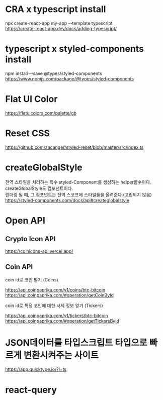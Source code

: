 # CRA x typescript install

npx create-react-app my-app --template typescript <br />
https://create-react-app.dev/docs/adding-typescript/

# typescript x styled-components install

npm install --save @types/styled-components <br />
https://www.npmjs.com/package/@types/styled-components

# Flat UI Color

https://flatuicolors.com/palette/gb

# Reset CSS

https://github.com/zacanger/styled-reset/blob/master/src/index.ts

# createGlobalStyle

전역 스타일을 처리하는 특수 styled-Component를 생성하는 helper함수이다.<br />
createGlobalStyle도 컴포넌트이다.<br />
렌더링 될 때, 그 컴포넌트는 전역 스코프에 스타일들을 올려준다.(고립되지 않음) <br />
https://styled-components.com/docs/api#createglobalstyle

# Open API

## Crypto Icon API

https://coinicons-api.vercel.app/

## Coin API

coin id로 코인 받기 (Coins)

https://api.coinpaprika.com/v1/coins/btc-bitcoin <br />
https://api.coinpaprika.com/#operation/getCoinById

coin id로 특정 코인에 대한 시세 정보 얻기 (Tickers)

https://api.coinpaprika.com/v1/tickers/btc-bitcoin <br />
https://api.coinpaprika.com/#operation/getTickersById

# JSON데이터를 타입스크립트 타입으로 빠르게 변환시켜주는 사이트<br />

https://app.quicktype.io/?l=ts

# react-query
